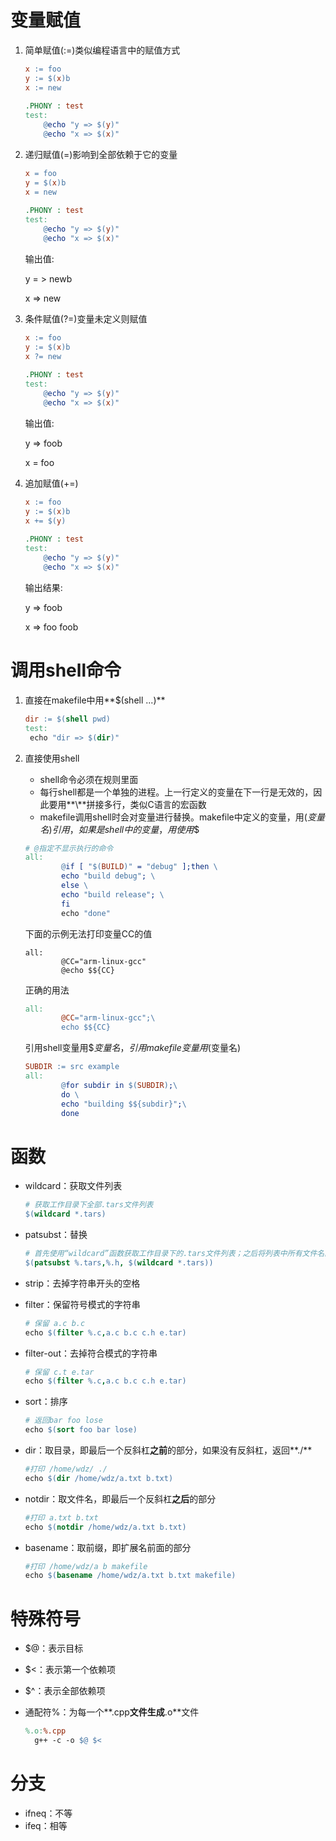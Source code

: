 # 变量赋值

1. 简单赋值(:=)类似编程语言中的赋值方式

   ```makefile
   x := foo
   y := $(x)b
   x := new
    
   .PHONY : test
   test:
       @echo "y => $(y)"
       @echo "x => $(x)"
   ```

2. 递归赋值(=)影响到全部依赖于它的变量

   ```makefile
   x = foo
   y = $(x)b
   x = new
    
   .PHONY : test
   test:
       @echo "y => $(y)"
       @echo "x => $(x)"
   ```

   输出值:

   y = > newb

   x => new

3. 条件赋值(?=)变量未定义则赋值

   ```makefile
   x := foo
   y := $(x)b
   x ?= new
    
   .PHONY : test
   test:
       @echo "y => $(y)"
       @echo "x => $(x)"
   ```

   输出值:

   y => foob

   x = foo

4. 追加赋值(+=)

   ```makefile
   x := foo
   y := $(x)b
   x += $(y)
    
   .PHONY : test
   test:
       @echo "y => $(y)"
       @echo "x => $(x)"
   ```

   输出结果:

   y => foob

   x => foo foob



# 调用shell命令

1. 直接在makefile中用**$(shell ...)**

   ```makefile
   dir := $(shell pwd)
   test:
   	echo "dir => $(dir)"
   ```

2. 直接使用shell

   - shell命令必须在规则里面
   - 每行shell都是一个单独的进程。上一行定义的变量在下一行是无效的，因此要用**\\**拼接多行，类似C语言的宏函数
   - makefile调用shell时会对变量进行替换。makefile中定义的变量，用$(变量名)引用，如果是shell中的变量，用使用$$

   ```makefile
   # @指定不显示执行的命令
   all:
           @if [ "$(BUILD)" = "debug" ];then \
           echo "build debug"; \
           else \
           echo "build release"; \
           fi
           echo "done"
   ```

   下面的示例无法打印变量CC的值

   ```
   all:
           @CC="arm-linux-gcc"
           @echo $${CC}
   ```

   正确的用法

   ```makefile
   all:
           @CC="arm-linux-gcc";\
           echo $${CC}
   ```

   引用shell变量用$${变量名}，引用makefile变量用$(变量名)

   ```makefile
   SUBDIR := src example
   all:
           @for subdir in $(SUBDIR);\
           do \
           echo "building $${subdir}";\
           done
   ```




# 函数

+ wildcard：获取文件列表

  ```makefile
  # 获取工作目录下全部.tars文件列表
  $(wildcard *.tars)
  ```

+ patsubst：替换

  ```makefile
  # 首先使用“wildcard”函数获取工作目录下的.tars文件列表；之后将列表中所有文件名的后缀.tars替换为.h。这样我们就可以得到在当前目录可生成的.h文件列表
  $(patsubst %.tars,%.h, $(wildcard *.tars))
  ```

+ strip：去掉字符串开头的空格

+ filter：保留符号模式的字符串

  ```makefile
  # 保留 a.c b.c
  echo $(filter %.c,a.c b.c c.h e.tar)
  ```

+ filter-out：去掉符合模式的字符串

  ```makefile
  # 保留 c.t e.tar
  echo $(filter %.c,a.c b.c c.h e.tar)
  ```

+ sort：排序

  ```makefile
  # 返回bar foo lose
  echo $(sort foo bar lose)
  ```

+ dir：取目录，即最后一个反斜杠**之前**的部分，如果没有反斜杠，返回**./**

  ```makefile
  #打印 /home/wdz/ ./
  echo $(dir /home/wdz/a.txt b.txt)
  ```

+ notdir：取文件名，即最后一个反斜杠**之后**的部分

  ```makefile
  #打印 a.txt b.txt
  echo $(notdir /home/wdz/a.txt b.txt)
  ```

+ basename：取前缀，即扩展名前面的部分

  ```makefile
  #打印 /home/wdz/a b makefile
  echo $(basename /home/wdz/a.txt b.txt makefile)
  ```

  





# 特殊符号

+ $@：表示目标

+ $<：表示第一个依赖项

+ $^：表示全部依赖项

+ 通配符%：为每一个**.cpp**文件生成**.o**文件

  ```makefile
  %.o:%.cpp
  	g++ -c -o $@ $<
  ```

  



# 分支

+ ifneq：不等
+ ifeq：相等